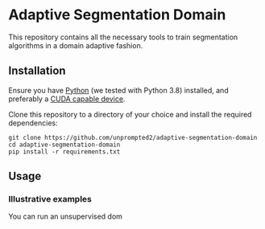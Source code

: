 # Adaptive Segmentation Domain

This repository contains all the necessary tools to train segmentation algorithms in a domain adaptive fashion.

## Installation
Ensure you have [Python](https://www.python.org/) (we tested with Python 3.8) installed, and preferably a [CUDA capable device](https://developer.nvidia.com/cuda-gpus).

Clone this repository to a directory of your choice and install the required dependencies:
<pre><code>git clone https://github.com/unprompted2/adaptive-segmentation-domain
cd adaptive-segmentation-domain
pip install -r requirements.txt
</code></pre>

## Usage

### Illustrative examples
You can run an unsupervised dom